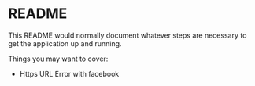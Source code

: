 # README

This README would normally document whatever steps are necessary to get the
application up and running.

Things you may want to cover:

* Https URL Error with facebook


